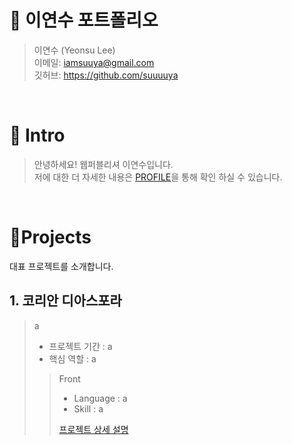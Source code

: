 # 📜 이연수 포트폴리오

> 이연수 (Yeonsu Lee)
> <br />
이메일: <a href="mailTo:iamsuuya@gmail.com">iamsuuya@gmail.com</a>
> <br />
깃허브: <a href="https://github.com/suuuuya" target="_blank">https://github.com/suuuuya</a>

<br />

# 👋 Intro

> 안녕하세요! 웹퍼블리셔 이연수입니다.
> <br />
> 저에 대한 더 자세한 내용은 <a href="https://www.notion.so/iamsuuya/Web-Publisher-5f5ae2c8e94c4e57b3bc3e03a09eff19?pvs=4" target="_blank">PROFILE</a>을 통해 확인 하실 수 있습니다.

<br />

# 📝Projects
대표 프로젝트를 소개합니다.

## 1. 코리안 디아스포라

> a
>
> - 프로젝트 기간 : a
> - 핵심 역할 : a
>
>> Front
>> - Language : a
>> - Skill : a
>> 
>> [프로젝트 상세 설명](a)  

<br />

